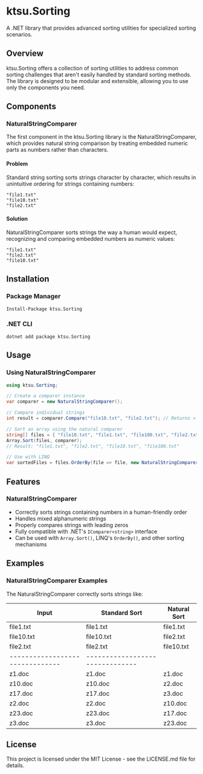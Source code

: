 # ktsu.Sorting

A .NET library that provides advanced sorting utilities for specialized sorting scenarios.

## Overview

ktsu.Sorting offers a collection of sorting utilities to address common sorting challenges that aren't easily handled by standard sorting methods. The library is designed to be modular and extensible, allowing you to use only the components you need.

## Components

### NaturalStringComparer

The first component in the ktsu.Sorting library is the NaturalStringComparer, which provides natural string comparison by treating embedded numeric parts as numbers rather than characters.

#### Problem

Standard string sorting sorts strings character by character, which results in unintuitive ordering for strings containing numbers:

```
"file1.txt"
"file10.txt"
"file2.txt"
```

#### Solution

NaturalStringComparer sorts strings the way a human would expect, recognizing and comparing embedded numbers as numeric values:

```
"file1.txt"
"file2.txt"
"file10.txt"
```

## Installation

### Package Manager
```
Install-Package ktsu.Sorting
```

### .NET CLI
```
dotnet add package ktsu.Sorting
```

## Usage

### Using NaturalStringComparer

```csharp
using ktsu.Sorting;

// Create a comparer instance
var comparer = new NaturalStringComparer();

// Compare individual strings
int result = comparer.Compare("file10.txt", "file2.txt"); // Returns > 0 (10 > 2)

// Sort an array using the natural comparer
string[] files = { "file10.txt", "file1.txt", "file100.txt", "file2.txt" };
Array.Sort(files, comparer);
// Result: "file1.txt", "file2.txt", "file10.txt", "file100.txt"

// Use with LINQ
var sortedFiles = files.OrderBy(file => file, new NaturalStringComparer());
```

## Features

### NaturalStringComparer
- Correctly sorts strings containing numbers in a human-friendly order
- Handles mixed alphanumeric strings
- Properly compares strings with leading zeros
- Fully compatible with .NET's `IComparer<string>` interface
- Can be used with `Array.Sort()`, LINQ's `OrderBy()`, and other sorting mechanisms

## Examples

### NaturalStringComparer Examples

The NaturalStringComparer correctly sorts strings like:

| Input           | Standard Sort    | Natural Sort     |
|-----------------|------------------|------------------|
| file1.txt       | file1.txt        | file1.txt        |
| file10.txt      | file10.txt       | file2.txt        |
| file2.txt       | file2.txt        | file10.txt       |
| -------------------------------    | -------------------------------    |
| z1.doc          | z1.doc           | z1.doc           |
| z10.doc         | z10.doc          | z2.doc           |
| z17.doc         | z17.doc          | z3.doc           |
| z2.doc          | z2.doc           | z10.doc          |
| z23.doc         | z23.doc          | z17.doc          |
| z3.doc          | z3.doc           | z23.doc          |

## License

This project is licensed under the MIT License - see the LICENSE.md file for details.

